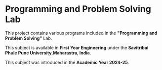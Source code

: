 # Programming and Problem Solving Lab

This project contains various programs included in the **"Programming and Problem Solving"** Lab.

This subject is available in **First Year Engineering** under the **Savitribai Phule Pune University,Maharastra, India**.

This subject was introduced in the **Academic Year 2024-25**.
